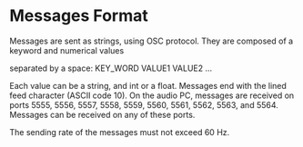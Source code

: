 # Messages Format

Messages are sent as strings, using OSC protocol. They are composed of a keyword and numerical values

separated by a space: KEY\_WORD VALUE1 VALUE2 ...

Each value can be a string, and int or a float. Messages end with the lined feed character \(ASCII code 10\). On the audio PC, messages are received on ports 5555, 5556, 5557, 5558, 5559, 5560, 5561, 5562, 5563, and 5564. Messages can be received on any of these ports.

The sending rate of the messages must not exceed 60 Hz.
